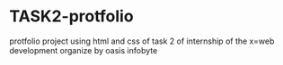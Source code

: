 # TASK2-protfolio
protfolio project using html and css of task 2 of internship of the x=web development organize by oasis infobyte
